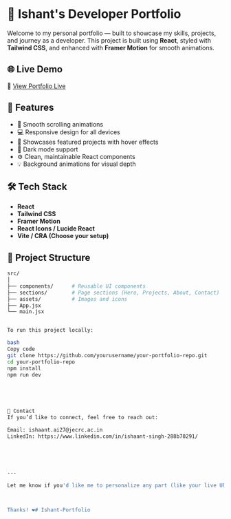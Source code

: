 # 💼 Ishant's Developer Portfolio

Welcome to my personal portfolio — built to showcase my skills, projects, and journey as a developer. This project is built using **React**, styled with **Tailwind CSS**, and enhanced with **Framer Motion** for smooth animations.

## 🌐 Live Demo

🔗 [View Portfolio Live](https://ishant-portfolio-gamma.vercel.app/)

## 📌 Features

- 🌟 Smooth scrolling animations
- 💻 Responsive design for all devices
- 🧠 Showcases featured projects with hover effects
- 🎨 Dark mode support
- ⚙️ Clean, maintainable React components
- 💡 Background animations for visual depth

## 🛠️ Tech Stack

- **React**
- **Tailwind CSS**
- **Framer Motion**
- **React Icons / Lucide React**
- **Vite / CRA (Choose your setup)**

## 📂 Project Structure

```bash
src/
│
├── components/      # Reusable UI components
├── sections/        # Page sections (Hero, Projects, About, Contact)
├── assets/          # Images and icons
├── App.jsx
└── main.jsx


To run this project locally:

bash
Copy code
git clone https://github.com/yourusername/your-portfolio-repo.git
cd your-portfolio-repo
npm install
npm run dev





📧 Contact
If you’d like to connect, feel free to reach out:

Email: ishaant.ai27@jecrc.ac.in
LinkedIn: https://www.linkedin.com/in/ishaant-singh-288b70291/





---

Let me know if you'd like me to personalize any part (like your live URL, email, project screenshots, or tech stack)!



Thanks! ❤#   I s h a n t - P o r t f o l i o 
 
 